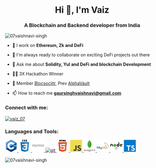 <h1 align="center">Hi 👋, I'm Vaiz</h1>
<h3 align="center">A Blockchain and Backend developer from India</h3>

<p align="centre"> <img src="https://komarev.com/ghpvc/?username=07vaishnavi-singh&label=Profile%20views&color=0e75b6&style=flat" alt="07vaishnavi-singh" /> </p>

- 🌱 I work on **Ethereum, Zk and DeFi**

- 👯 I'm always ready to collaborate on exciting DeFi projects out there

- 💬 Ask me about **Solidity, Yul and DeFi and blockchain Development**
  
- 👨‍💻 3X Hackathon Winner

- 🤝 Member [Blocsociitr](https://github.com/BlocSoc-iitr), Prev [AlphaVault](https://alphavault.io/)

  
- 📫 How to reach me **gaursinghvaishnavi@gmail.com**

<h3 align="centre">Connect with me:</h3>
<p align="centre">
<a href="https://twitter.com/vaiz_07" target="blank"><img align="center" src="https://raw.githubusercontent.com/rahuldkjain/github-profile-readme-generator/master/src/images/icons/Social/twitter.svg" alt="vaiz_07" height="30" width="40" /></a>
</p>

<h3 align="centre">Languages and Tools:</h3>
<p align="centre"> <a href="https://www.w3schools.com/cpp/" target="_blank" rel="noreferrer"> <img src="https://raw.githubusercontent.com/devicons/devicon/master/icons/cplusplus/cplusplus-original.svg" alt="cplusplus" width="40" height="40"/> </a> <a href="https://www.w3schools.com/css/" target="_blank" rel="noreferrer"> <img src="https://raw.githubusercontent.com/devicons/devicon/master/icons/css3/css3-original-wordmark.svg" alt="css3" width="40" height="40"/> </a> <a href="https://expressjs.com" target="_blank" rel="noreferrer"> <img src="https://raw.githubusercontent.com/devicons/devicon/master/icons/express/express-original-wordmark.svg" alt="express" width="40" height="40"/> </a> <a href="https://git-scm.com/" target="_blank" rel="noreferrer"> <img src="https://www.vectorlogo.zone/logos/git-scm/git-scm-icon.svg" alt="git" width="40" height="40"/> </a> <a href="https://www.w3.org/html/" target="_blank" rel="noreferrer"> <img src="https://raw.githubusercontent.com/devicons/devicon/master/icons/html5/html5-original-wordmark.svg" alt="html5" width="40" height="40"/> </a> <a href="https://developer.mozilla.org/en-US/docs/Web/JavaScript" target="_blank" rel="noreferrer"> <img src="https://raw.githubusercontent.com/devicons/devicon/master/icons/javascript/javascript-original.svg" alt="javascript" width="40" height="40"/> </a> <a href="https://www.mongodb.com/" target="_blank" rel="noreferrer"> <img src="https://raw.githubusercontent.com/devicons/devicon/master/icons/mongodb/mongodb-original-wordmark.svg" alt="mongodb" width="40" height="40"/> </a> <a href="https://www.mysql.com/" target="_blank" rel="noreferrer"> <img src="https://raw.githubusercontent.com/devicons/devicon/master/icons/mysql/mysql-original-wordmark.svg" alt="mysql" width="40" height="40"/> </a> <a href="https://nodejs.org" target="_blank" rel="noreferrer"> <img src="https://raw.githubusercontent.com/devicons/devicon/master/icons/nodejs/nodejs-original-wordmark.svg" alt="nodejs" width="40" height="40"/> </a> <a href="https://www.typescriptlang.org/" target="_blank" rel="noreferrer"> <img src="https://raw.githubusercontent.com/devicons/devicon/master/icons/typescript/typescript-original.svg" alt="typescript" width="40" height="40"/> </a> </p>

<p><img align="center" src="https://github-readme-stats.vercel.app/api/top-langs?username=07vaishnavi-singh&show_icons=true&locale=en&layout=compact" alt="07vaishnavi-singh" /></p>

